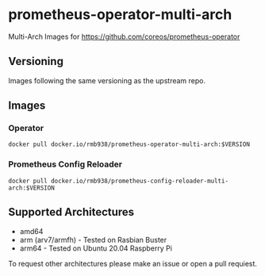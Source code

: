 # prometheus-operator-multi-arch
Multi-Arch Images for https://github.com/coreos/prometheus-operator

## Versioning

Images following the same versioning as the upstream repo.

## Images

### Operator

```
docker pull docker.io/rmb938/prometheus-operator-multi-arch:$VERSION
```

### Prometheus Config Reloader

```
docker pull docker.io/rmb938/prometheus-config-reloader-multi-arch:$VERSION
```

## Supported Architectures 

* amd64
* arm (arv7/armfh) - Tested on Rasbian Buster
* arm64 - Tested on Ubuntu 20.04 Raspberry Pi 

To request other architectures please make an issue or open a pull requiest. 
